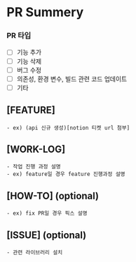 # PR Summery

### PR 타입
- [ ] 기능 추가
- [ ] 기능 삭제
- [ ] 버그 수정
- [ ] 의존성, 환경 변수, 빌드 관련 코드 업데이트
- [ ] 기타

## [FEATURE]

    - ex) (api 신규 생성)[notion 티켓 url 첨부]

## [WORK-LOG]

    - 작업 진행 과정 설명
    - ex) feature일 경우 feature 진행과정 설명

## [HOW-TO] (optional)

    - ex) fix PR일 경우 픽스 설명

## [ISSUE] (optional)

    - 관련 라이브러리 설치